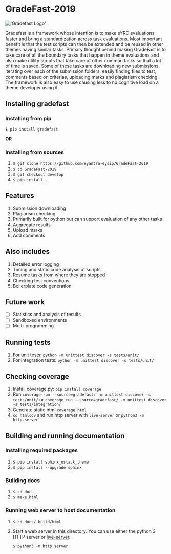# GradeFast-2019

!['Gradefast Logo'](assets/gradefast-logo.png)

Gradefast is a framework whose intention is to make eYRC evaluations faster and bring a standardization across task evaluations. Most important benefit is that the test scripts can then be extended and be reused in other themes having similar tasks. Primary thought behind making GradeFast is to take care of all the boundary tasks that happen in theme evaluations and also make utility scripts that take care of other common tasks so that a lot of time is saved. Some of these tasks are downloading new submissions, iterating over each of the submission folders, easily finding files to test, comments based on criterias, uploading marks and plagiarism checking. The framework is also easy to use causing less to no cognitive load on a theme developer using it.

## Installing gradefast

### Installing from pip
`$ pip install gradefast`

**OR** 

### Installing from sources
1. `$ git clone https://github.com/eyantra-eysip/GradeFast-2019`
2. `$ cd GradeFast-2019`
3. `$ git checkout develop`
4. `$ pip install .`

## Features

1. Submission downloading
2. Plagiarism checking
3. Primarily built for python but can support evaluation of any other tasks
4. Aggregate results
5. Upload marks
6. Add comments

## Also includes

1. Detailed error logging
2. Timing and static code analysis of scripts
3. Resume tasks from where they are stopped
4. Checking test conventions
5. Boilerplate code generation

## Future work

- [ ] Statistics and analysis of results
- [ ] Sandboxed environments
- [ ] Multi-programming

## Running tests

1. For unit tests: ``python -m unittest discover -s tests/unit/``
2. For integration tests: ``python -m unittest discover -s tests/unit/``

## Checking coverage

1. Install coverage.py: `pip install coverage`
2. Run `coverage run --source=gradefast/ -m unittest discover -s tests/unit/` or
   `coverage run --source=gradefast/ -m unittest discover -s tests/integration/`
3. Generate static html `coverage html`
4. `cd htmlcov` and run http server with `live-server` or `python3 -m http.server`

## Building and running documentation

### Installing required packages

1. ``$ pip install sphinx_ustack_theme``
2. ``$ pip install --upgrade sphinx``

### Building docs

1. ``$ cd docs``
2. ``$ make html``

### Running web server to host documentation

1. ``$ cd docs/_build/html``
2. Start a web server in this directory. You can use either the python 3
   HTTP server or [live-server](https://www.npmjs.com/package/live-server).

   ``$ python3 -m http.server``

